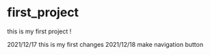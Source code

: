 # first_project
this is my first project ! 

2021/12/17 this is my first changes 
2021/12/18 make navigation button 